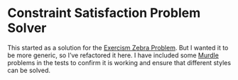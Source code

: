 # Constraint Satisfaction Problem Solver

This started as a solution for the
[Exercism Zebra Problem](https://exercism.org/tracks/elixir/exercises/zebra-puzzle).
But I wanted it to be more generic, so I’ve refactored it here. I have
included some [Murdle](https://murdle.com/) problems in the tests to confirm it
is working and ensure that different styles can be solved.
